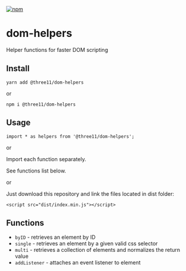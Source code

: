 [![npm](https://img.shields.io/npm/dt/@three11/dom-helpers.svg)](https://www.npmjs.com/package/@three11/dom-helpers)

# dom-helpers

Helper functions for faster DOM scripting

## Install

```
yarn add @three11/dom-helpers
```

or

```
npm i @three11/dom-helpers
```

## Usage

```
import * as helpers from '@three11/dom-helpers';
```

or

Import each function separately.

See functions list below.

or

Just download this repository and link the files located in dist folder:

```
<script src="dist/index.min.js"></script>
```

## Functions

*   `byID` - retrieves an element by ID
*   `single` - retrieves an element by a given valid css selector
*   `multi` - retrieves a collection of elements and normalizes the return value
*   `addListener` - attaches an event listener to element
